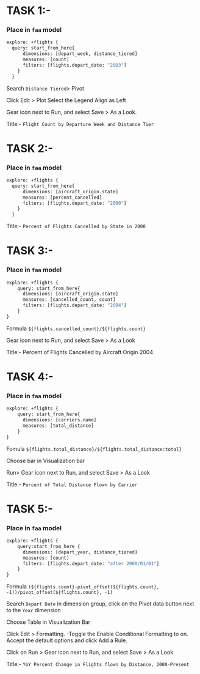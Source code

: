 
# TASK 1:-

### Place in `faa` model
```cmd
explore: +flights {
  query: start_from_here{
      dimensions: [depart_week, distance_tiered]
      measures: [count]
      filters: [flights.depart_date: "2003"]
    }
  }
```
Search `Distance Tiered`> Pivot

Click Edit > Plot
Select the Legend Align as Left

Gear icon next to Run, and select Save > As a Look.

Title:- `Flight Count by Departure Week and Distance Tier`







# TASK 2:-

### Place in `faa` model
```cmd
explore: +flights {
  query: start_from_here{
      dimensions: [aircraft_origin.state]
      measures: [percent_cancelled]
      filters: [flights.depart_date: "2000"]
    }
  }
```

Title:- `Percent of Flights Cancelled by State in 2000`




# TASK 3:-

### Place in `faa` model
```cmd
explore: +flights {
    query: start_from_here{
      dimensions: [aircraft_origin.state]
      measures: [cancelled_count, count]
      filters: [flights.depart_date: "2004"]
    }
}
```
Formula `${flights.cancelled_count}/${flights.count}`

Gear icon next to Run, and select Save > As a Look

Title:- Percent of Flights Cancelled by Aircraft Origin 2004




# TASK 4:-

### Place in `faa` model
```cmd
explore: +flights {
    query: start_from_here{
      dimensions: [carriers.name]
      measures: [total_distance]
    }
}
```
Fomula `${flights.total_distance}/${flights.total_distance:total}`

Choose bar in Visualization bar

Run> Gear icon next to Run, and select Save > As a Look

Title:- `Percent of Total Distance Flown by Carrier`



# TASK 5:-

### Place in `faa` model
```cmd
explore: +flights {
    query:start_from_here {
      dimensions: [depart_year, distance_tiered]
      measures: [count]
      filters: [flights.depart_date: "after 2000/01/01"]
    }
}
```


Formula `(${flights.count}-pivot_offset(${flights.count}, -1))/pivot_offset(${flights.count}, -1)`

Search `Depart Date` in dimension group, click on the Pivot data button next to the `Year` dimension

Choose Table in Visualization Bar

Click Edit > Formatting.
-Toggle the Enable Conditional Formatting to on. Accept the default options and click Add a Rule.

Click on Run > Gear icon next to Run, and select Save > As a Look

Title:- `YoY Percent Change in Flights flown by Distance, 2000-Present`